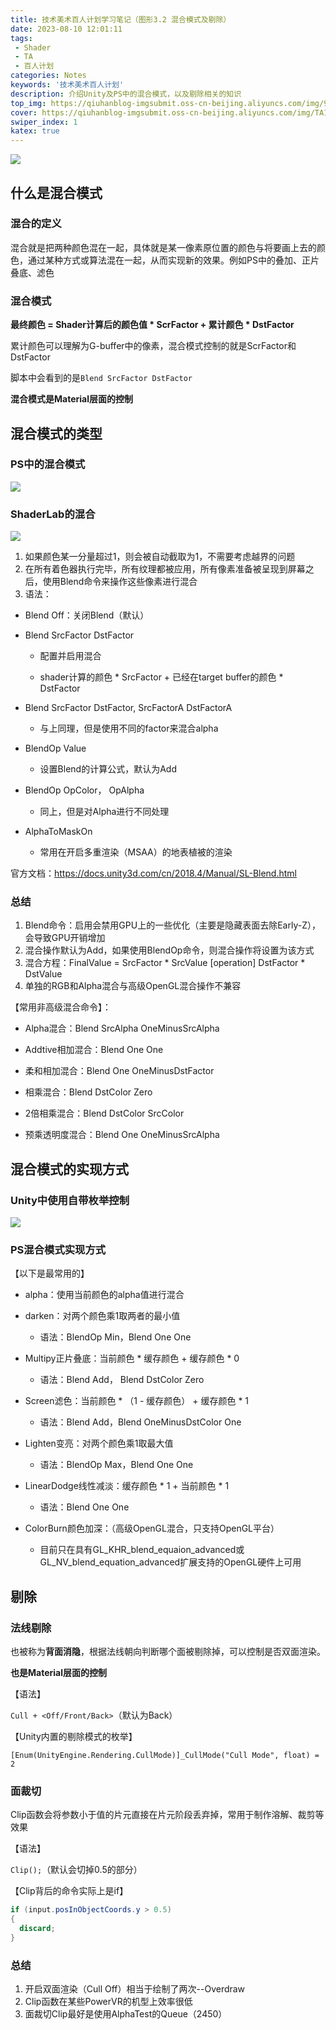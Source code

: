 ```yaml
---
title: 技术美术百人计划学习笔记（图形3.2 混合模式及剔除）
date: 2023-08-10 12:01:11
tags: 
 - Shader
 - TA
 - 百人计划
categories: Notes
keywords: '技术美术百人计划'
description: 介绍Unity及PS中的混合模式，以及剔除相关的知识
top_img: https://qiuhanblog-imgsubmit.oss-cn-beijing.aliyuncs.com/img/97358036_p0_master1200.jpg
cover: https://qiuhanblog-imgsubmit.oss-cn-beijing.aliyuncs.com/img/TA100.png
swiper_index: 1 
katex: true
---
```


![](http://qiuhanblog-imgsubmit.oss-cn-beijing.aliyuncs.com/img/TA100T3200.png)

## 什么是混合模式

### 混合的定义

混合就是把两种颜色混在一起，具体就是某一像素原位置的颜色与将要画上去的颜色，通过某种方式或算法混在一起，从而实现新的效果。例如PS中的叠加、正片叠底、滤色

### 混合模式

**最终颜色 = Shader计算后的颜色值 \* ScrFactor + 累计颜色 \* DstFactor**

累计颜色可以理解为G-buffer中的像素，混合模式控制的就是ScrFactor和DstFactor

脚本中会看到的是`Blend SrcFactor DstFactor`



**混合模式是Material层面的控制**



## 混合模式的类型

### PS中的混合模式

![](http://qiuhanblog-imgsubmit.oss-cn-beijing.aliyuncs.com/img/TA100T3200-1.png)

### ShaderLab的混合

![](http://qiuhanblog-imgsubmit.oss-cn-beijing.aliyuncs.com/img/TA100T3200-2.png)

1. 如果颜色某一分量超过1，则会被自动截取为1，不需要考虑越界的问题
2. 在所有着色器执行完毕，所有纹理都被应用，所有像素准备被呈现到屏幕之后，使用Blend命令来操作这些像素进行混合
3. 语法：

- Blend Off：关闭Blend（默认）

- Blend SrcFactor DstFactor

  - 配置并启用混合

  - shader计算的颜色 * SrcFactor + 已经在target buffer的颜色 * DstFactor

- Blend SrcFactor DstFactor, SrcFactorA DstFactorA
  - 与上同理，但是使用不同的factor来混合alpha

- BlendOp Value
  - 设置Blend的计算公式，默认为Add

- BlendOp OpColor， OpAlpha
  - 同上，但是对Alpha进行不同处理

- AlphaToMaskOn
  - 常用在开启多重渲染（MSAA）的地表植被的渲染

官方文档：https://docs.unity3d.com/cn/2018.4/Manual/SL-Blend.html



### 总结

1. Blend命令：启用会禁用GPU上的一些优化（主要是隐藏表面去除Early-Z），会导致GPU开销增加
2. 混合操作默认为Add，如果使用BlendOp命令，则混合操作将设置为该方式
3. 混合方程：FinalValue = SrcFactor * SrcValue [operation] DstFactor * DstValue
4. 单独的RGB和Alpha混合与高级OpenGL混合操作不兼容

【常用非高级混合命令】：

- Alpha混合：Blend SrcAlpha OneMinusSrcAlpha

- Addtive相加混合：Blend One One

- 柔和相加混合：Blend One OneMinusDstFactor

- 相乘混合：Blend DstColor Zero

- 2倍相乘混合：Blend DstColor SrcColor

- 预乘透明度混合：Blend One OneMinusSrcAlpha



## 混合模式的实现方式

### Unity中使用自带枚举控制

![](http://qiuhanblog-imgsubmit.oss-cn-beijing.aliyuncs.com/img/TA100T3200-3.png)

### PS混合模式实现方式

 【以下是最常用的】

- alpha：使用当前颜色的alpha值进行混合
- darken：对两个颜色乘1取两者的最小值
  - 语法：BlendOp Min，Blend One One

- Multipy正片叠底：当前颜色 * 缓存颜色 + 缓存颜色 * 0
  - 语法：Blend Add， Blend DstColor Zero

- Screen滤色：当前颜色 * （1 -  缓存颜色） + 缓存颜色 * 1
  - 语法：Blend Add，Blend OneMinusDstColor One

- Lighten变亮：对两个颜色乘1取最大值
  - 语法：BlendOp Max，Blend One One

- LinearDodge线性减淡：缓存颜色 * 1 + 当前颜色 * 1
  - 语法：Blend One One

- ColorBurn颜色加深：（高级OpenGL混合，只支持OpenGL平台）
  - 目前只在具有GL_KHR_blend_equaion_advanced或GL_NV_blend_equation_advanced扩展支持的OpenGL硬件上可用



## 剔除

### 法线剔除

也被称为**背面消隐**，根据法线朝向判断哪个面被剔除掉，可以控制是否双面渲染。

**也是Material层面的控制**

【语法】

`Cull + <Off/Front/Back>`（默认为Back）

【Unity内置的剔除模式的枚举】

`[Enum(UnityEngine.Rendering.CullMode)]_CullMode("Cull Mode", float) = 2`

### 面裁切

Clip函数会将参数小于值的片元直接在片元阶段丢弃掉，常用于制作溶解、裁剪等效果

【语法】

`Clip();`（默认会切掉0.5的部分）

【Clip背后的命令实际上是if】

```glsl
if (input.posInObjectCoords.y > 0.5)
{
  discard;
}
```

### 总结

1. 开启双面渲染（Cull Off）相当于绘制了两次--Overdraw
2. Clip函数在某些PowerVR的机型上效率很低
3. 面裁切Clip最好是使用AlphaTest的Queue（2450）
